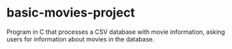 # basic-movies-project
Program in C that processes a CSV database with movie information, asking users for information about movies in the database.
